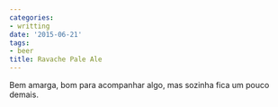 ```yaml
---
categories:
- writting
date: '2015-06-21'
tags:
- beer
title: Ravache Pale Ale
---
```


Bem amarga, bom para acompanhar algo, mas sozinha fica um pouco demais.

